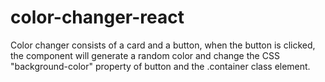 # color-changer-react
Color changer consists of a card and a button, when the button is clicked, the component will generate a random color and change the CSS "background-color" property of button and the .container class element.
